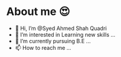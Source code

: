 # About me 😍
- 👋 Hi, I’m @Syed Ahmed Shah Quadri
- 👀 I’m interested in Learning new skills ...
- 🌱 I’m currently pursuing B.E ...
- 📫 How to reach me ...

<!---
Syed-Ahmed-Shah-Quadri/Syed-Ahmed-Shah-Quadri is a ✨ special ✨ repository because its `README.md` (this file) appears on your GitHub profile.
You can click the Preview link to take a look at your changes.
--->
